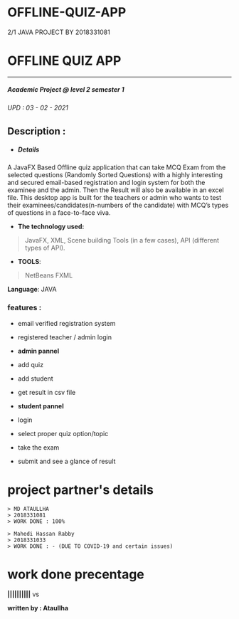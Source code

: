 # OFFLINE-QUIZ-APP
2/1 JAVA PROJECT BY 2018331081
# OFFLINE QUIZ APP 
---
##### Academic Project @ level 2 semester 1 
###### UPD : 03 - 02 - 2021 
 Description :
------------------------------

- ##### Details

A JavaFX Based Offline quiz application that can take MCQ Exam from the selected questions (Randomly Sorted Questions) with a highly interesting and secured email-based registration and login system for both the examinee and the admin. Then the Result will also be available in an excel file. This desktop app is built for the teachers or admin who wants to test their examinees/candidates(n-numbers of the candidate) with MCQ’s types of questions in a face-to-face viva.


*  **The technology used:**
 > JavaFX, XML, Scene building Tools (in a few cases), API (different types of API).
* **TOOLS**:
> NetBeans
> FXML

 **Language**:
JAVA

### features :

* email verified registration system
* registered teacher / admin login
* **admin pannel**
* add quiz
* add student
* get result in csv file

* **student pannel**
* login
* select proper quiz option/topic
* take the exam
* submit and see a glance of result

# project partner's details
    > MD ATAULLHA
    > 2018331081
    > WORK DONE : 100%
    
    > Mahedi Hassan Rabby
    > 2018331033
    > WORK DONE : - (DUE TO COVID-19 and certain issues)
    
# work done precentage

**||||||||||** vs 
    
    


**written by : Ataullha**
